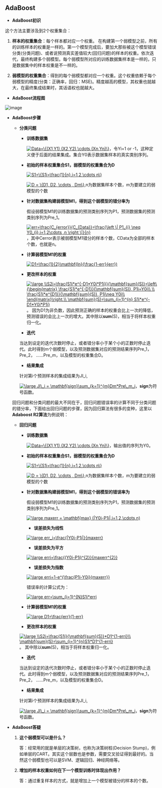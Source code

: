 ## AdaBoost

* **AdaBoost初识**

这个方法主要涉及到2个权重集合：

1. **样本的权重集合**：每个样本都对应一个权重。 在构建第一个弱模型之前，所有的训练样本的权重是一样的。第一个模型完成后，要加大那些被这个模型错误分类(分类问题)、或者说预测真实差值较大(回归问题)的样本的权重。依次迭代，最终构建多个弱模型。每个弱模型所对应的训练数据集样本是一样的，只是数据集中的样本权重是不一样的。

2. **弱模型的权重集合**：得到的每个弱模型都对应一个权重。这个权重依赖于每个弱模型的精度(分类：正确率，回归：MSE)。精度越高的模型，其权重也就越大，在最终集成结果时，其话语权也就越大。

* **AdaBoost流程图**

![image](https://github.com/Anfany/Machine-Learning-for-Beginner-by-Python3/blob/master/Boosting/AdaBoost/model.png)

* **AdaBoost步骤**

  * **分类问题**
  
    * **训练数据集**
    
      <a href="https://www.codecogs.com/eqnedit.php?latex=Data=\{(X1,Y1),(X2,Y2),\cdots,(Xn,Yn)\}" target="_blank"><img src="https://latex.codecogs.com/gif.latex?Data=\{(X1,Y1),(X2,Y2),\cdots,(Xn,Yn)\}" title="Data=\{(X1,Y1),(X2,Y2),\cdots,(Xn,Yn)\}" /></a>，令Yi=1 or -1，这种定义便于后面的结果集成。集合Y0表示数据集样本的真实类别序列。
      
   
    * **初始的样本权重集合S1，弱模型的权重集合为D**
   
       <a href="https://www.codecogs.com/eqnedit.php?latex=S1=\{S1i=\frac{1}{n},i=1,2,\cdots&space;n\}" target="_blank"><img src="https://latex.codecogs.com/gif.latex?S1=\{S1i=\frac{1}{n},i=1,2,\cdots&space;n\}" title="S1=\{S1i=\frac{1}{n},i=1,2,\cdots n\}" /></a>
   
       <a href="https://www.codecogs.com/eqnedit.php?latex=D&space;=&space;\{D1,&space;D2,&space;\cdots&space;,&space;Dm\}" target="_blank"><img src="https://latex.codecogs.com/gif.latex?D&space;=&space;\{D1,&space;D2,&space;\cdots&space;,&space;Dm\}" title="D = \{D1, D2, \cdots , Dm\}" /></a>,n为数据集样本个数，m为要建立的弱模型的个数
   
    * **针对数据集构建弱模型M1，得到这个弱模型的错分率为**
    
        假设弱模型M1的训练数据集的预测类别序列为P1，预测数据集的预测类别序列为Pre_1。
   
         <a href="https://www.codecogs.com/eqnedit.php?latex=err=\frac{C_{error}}{C_{Data}}=\frac{\left&space;\|&space;P1_{i}&space;\neq&space;Y0_{i},i=1,2\cdots&space;,n&space;\right&space;\|}{n}" target="_blank"><img src="https://latex.codecogs.com/gif.latex?err=\frac{C_{error}}{C_{Data}}=\frac{\left&space;\|&space;P1_{i}&space;\neq&space;Y0_{i},i=1,2\cdots&space;,n&space;\right&space;\|}{n}" title="err=\frac{C_{error}}{C_{Data}}=\frac{\left \| P1_{i} \neq Y0_{i},i=1,2\cdots ,n \right \|}{n}" /></a>，其中Cerror表示被弱模型M1错分的样本个数，CData为全部的样本个数，也就是n。
   
     * **计算弱模型M1的权重**
   
        <a href="https://www.codecogs.com/eqnedit.php?latex=D1=\frac{1}{2}\mathbf{ln}(\frac{1-err}{err})" target="_blank"><img src="https://latex.codecogs.com/gif.latex?D1=\frac{1}{2}\mathbf{ln}(\frac{1-err}{err})" title="D1=\frac{1}{2}\mathbf{ln}(\frac{1-err}{err})" /></a>
   
    * **更改样本的权重**
   
       <a href="https://www.codecogs.com/eqnedit.php?latex=\large&space;\\S2i=\frac{S1i*e^{-D1*Y0i*P1i}}{\mathbf{sum}(S)}=\left\{\begin{matrix}&space;\frac{S1i*e^{-D1}}{\mathbf{sum}(S)},&space;P1i=Y0i\\&space;\\&space;\frac{S1i*e^{D1}}{\mathbf{sum}(S)},&space;P1i\neq&space;Y0i\\&space;\end{matrix}\right.\\&space;\mathbf{sum}(S)=\sum_{i=1}^{n}&space;S1i*e^{-D1*Y0i*P1i}" target="_blank"><img src="https://latex.codecogs.com/gif.latex?\large&space;\\S2i=\frac{S1i*e^{-D1*Y0i*P1i}}{\mathbf{sum}(S)}=\left\{\begin{matrix}&space;\frac{S1i*e^{-D1}}{\mathbf{sum}(S)},&space;P1i=Y0i\\&space;\\&space;\frac{S1i*e^{D1}}{\mathbf{sum}(S)},&space;P1i\neq&space;Y0i\\&space;\end{matrix}\right.\\&space;\mathbf{sum}(S)=\sum_{i=1}^{n}&space;S1i*e^{-D1*Y0i*P1i}" title="\large \\S2i=\frac{S1i*e^{-D1*Y0i*P1i}}{\mathbf{sum}(S)}=\left\{\begin{matrix} \frac{S1i*e^{-D1}}{\mathbf{sum}(S)}, P1i=Y0i\\ \\ \frac{S1i*e^{D1}}{\mathbf{sum}(S)}, P1i\neq Y0i\\ \end{matrix}\right.\\ \mathbf{sum}(S)=\sum_{i=1}^{n} S1i*e^{-D1*Y0i*P1i}" /></a>。
    因为D1为非负数，因此预测正确的样本的权重会比上一次的降低，预测错误的会比上一次的增大。其中除以**sum**(S)，相当于将样本权重归一化。
       
    * **迭代**
    
     当达到设定的迭代次数时停止，或者错分率小于某个小的正数时停止迭代。此时得到m个弱模型，以及预测数据集对应的预测结果序列Pre_1，Pre_2， ……Pre_m，以及模型的权重集合D。
    
    * **结果集成**
    
     针对第i个预测样本的集成结果为JI_i,
    
    <a href="https://www.codecogs.com/eqnedit.php?latex=\large&space;JI\_i&space;=&space;\mathbf{sign}\sum_{k=1}^{m}Dm*Pre\_m_i" target="_blank"><img src="https://latex.codecogs.com/gif.latex?\large&space;JI\_i&space;=&space;\mathbf{sign}\sum_{k=1}^{m}Dm*Pre\_m_i" title="\large JI\_i = \mathbf{sign}\sum_{k=1}^{m}Dm*Pre\_m_i" /></a>，**sign**为符号函数。
    
  
  回归问题和分类问题的最大不同在于，回归问题错误率的计算不同于分类问题的错分率，下面给出回归问题的步骤，因为回归算法有很多的变种，这里以**Adaboost R2算法**为例说明：
  
  * **回归问题**  
  
    * **训练数据集**
    
      <a href="https://www.codecogs.com/eqnedit.php?latex=Data=\{(X1,Y1),(X2,Y2),\cdots,(Xn,Yn)\}" target="_blank"><img src="https://latex.codecogs.com/gif.latex?Data=\{(X1,Y1),(X2,Y2),\cdots,(Xn,Yn)\}" title="Data=\{(X1,Y1),(X2,Y2),\cdots,(Xn,Yn)\}" /></a>，输出值的序列为Y0。
      
    * **初始的样本权重集合S1，弱模型的权重集合为D**
   
       <a href="https://www.codecogs.com/eqnedit.php?latex=S1=\{S1i=\frac{1}{n},i=1,2,\cdots&space;n\}" target="_blank"><img src="https://latex.codecogs.com/gif.latex?S1=\{S1i=\frac{1}{n},i=1,2,\cdots&space;n\}" title="S1=\{S1i=\frac{1}{n},i=1,2,\cdots n\}" /></a>
   
       <a href="https://www.codecogs.com/eqnedit.php?latex=D&space;=&space;\{D1,&space;D2,&space;\cdots&space;,&space;Dm\}" target="_blank"><img src="https://latex.codecogs.com/gif.latex?D&space;=&space;\{D1,&space;D2,&space;\cdots&space;,&space;Dm\}" title="D = \{D1, D2, \cdots , Dm\}" /></a>,n为数据集样本个数，m为要建立的弱模型的个数
   
    * **针对数据集构建弱模型M1，得到这个弱模型的错误率为**
    
        假设弱模型M1的训练数据集的预测类别序列为P1，预测数据集的预测类别序列为Pre_1。
   
         <a href="https://www.codecogs.com/eqnedit.php?latex=\large&space;maxerr&space;=&space;\mathbf{max}&space;(|Y0i-P1i|,i=1,2,\cdots,n)" target="_blank"><img src="https://latex.codecogs.com/gif.latex?\large&space;maxerr&space;=&space;\mathbf{max}&space;(|Y0i-P1i|,i=1,2,\cdots,n)" title="\large maxerr = \mathbf{max} (|Y0i-P1i|,i=1,2,\cdots,n)" /></a>
         
         * **误差损失为线性**
         
         <a href="https://www.codecogs.com/eqnedit.php?latex=\large&space;err_i=\frac{|Y0i-P1i|}{maxerr}" target="_blank"><img src="https://latex.codecogs.com/gif.latex?\large&space;err_i=\frac{|Y0i-P1i|}{maxerr}" title="\large err_i=\frac{|Y0i-P1i|}{maxerr}" /></a>
         
         * **误差损失为平方**
         
         <a href="https://www.codecogs.com/eqnedit.php?latex=\large&space;erri=\frac{(Y0i-P1i)^{2}}{maxerr^{2}}" target="_blank"><img src="https://latex.codecogs.com/gif.latex?\large&space;erri=\frac{(Y0i-P1i)^{2}}{maxerr^{2}}" title="\large erri=\frac{(Y0i-P1i)^{2}}{maxerr^{2}}" /></a>
          
         * **误差损失为指数**
         
         <a href="https://www.codecogs.com/eqnedit.php?latex=\large&space;erri=1-e^{\frac{P1i-Y0i}{maxerr}}" target="_blank"><img src="https://latex.codecogs.com/gif.latex?\large&space;erri=1-e^{\frac{P1i-Y0i}{maxerr}}" title="\large erri=1-e^{\frac{P1i-Y0i}{maxerr}}" /></a>
         
        错误率的计算公式为：
        
      <a href="https://www.codecogs.com/eqnedit.php?latex=\large&space;err=\sum_{i=1}^{N}S1i*erri" target="_blank"><img src="https://latex.codecogs.com/gif.latex?\large&space;err=\sum_{i=1}^{N}S1i*erri" title="\large err=\sum_{i=1}^{N}S1i*erri" /></a>
   
     * **计算弱模型M1的权重**
   
        <a href="https://www.codecogs.com/eqnedit.php?latex=\large&space;D1=\frac{err}{1-err}" target="_blank"><img src="https://latex.codecogs.com/gif.latex?\large&space;D1=\frac{err}{1-err}" title="\large D1=\frac{err}{1-err}" /></a>
   
    * **更改样本的权重**
   
     <a href="https://www.codecogs.com/eqnedit.php?latex=\large&space;\\S2i=\frac{S1i}{\mathbf{sum}(S)}*D1^{1-erri}\\&space;\mathbf{sum}(S)=\sum_{i=1}^{n}S1i*D1^{1-erri}" target="_blank"><img src="https://latex.codecogs.com/gif.latex?\large&space;\\S2i=\frac{S1i}{\mathbf{sum}(S)}*D1^{1-erri}\\&space;\mathbf{sum}(S)=\sum_{i=1}^{n}S1i*D1^{1-erri}" title="\large \\S2i=\frac{S1i}{\mathbf{sum}(S)}*D1^{1-erri}\\ \mathbf{sum}(S)=\sum_{i=1}^{n}S1i*D1^{1-erri}" /></a> 。
    其中除以**sum**(S)，相当于将样本权重归一化。
       
    * **迭代**
    
     当达到设定的迭代次数时停止，或者错分率小于某个小的正数时停止迭代。此时得到m个弱模型，以及预测数据集对应的预测结果序列Pre_1，Pre_2， ……Pre_m，以及模型的权重集合D。
    
    * **结果集成**
    
     针对第i个预测样本的集成结果为JI_i,
    
    <a href="https://www.codecogs.com/eqnedit.php?latex=\large&space;JI\_i&space;=&space;\mathbf{sign}\sum_{k=1}^{m}Dm*Pre\_m_i" target="_blank"><img src="https://latex.codecogs.com/gif.latex?\large&space;JI\_i&space;=&space;\mathbf{sign}\sum_{k=1}^{m}Dm*Pre\_m_i" title="\large JI\_i = \mathbf{sign}\sum_{k=1}^{m}Dm*Pre\_m_i" /></a>，**sign**为符号函数。 
  
   
* **AdaBoost答疑**   
   1. **这个弱模型可以是什么？**
   
        答：经常用的就是单层的决策树，也称为决策树桩(Decision Stump)，例如单层的CART。其实这个层数也是参数，需要交叉验证得到最好的。当然这个弱模型也可以是SVM、逻辑回归、神经网络等。
   
   2. **增加的样本权重如何在下一个模型训练时体现出作用？**
   
       答：通过重复样本的方式，就是增加上一个模型被错分的样本的个数。
  
